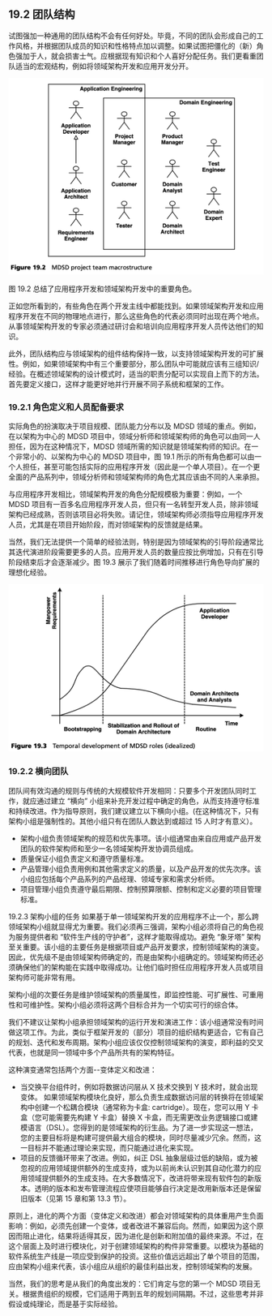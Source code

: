## 19.2 团队结构
试图强加一种通用的团队结构不会有任何好处。毕竟，不同的团队会形成自己的工作风格，并根据团队成员的知识和性格特点加以调整。如果试图把僵化的（新）角色强加于人，就会损害士气。应根据现有知识和个人喜好分配任务。我们更看重团队适当的宏观结构，例如将领域架构开发和应用开发分开。

![Figure 19.2](../img/f19.2.png)

图 19.2 总结了应用程序开发和领域架构开发中的重要角色。

正如您所看到的，有些角色在两个开发主线中都能找到。如果领域架构开发和应用程序开发在不同的物理地点进行，那么这些角色的代表必须同时出现在两个地点。从事领域架构开发的专家必须通过研讨会和培训向应用程序开发人员传达他们的知识。

此外，团队结构应与领域架构的组件结构保持一致，以支持领域架构开发的可扩展性。例如，如果领域架构中有三个重要部分，那么团队中可能就应该有三组知识/经验。在概述领域架构的设计模式时，适当的职责分配可以实现自上而下的方法。首先要定义接口，这样才能更好地并行开展不同子系统和框架的工作。

### 19.2.1 角色定义和人员配备要求

实际角色的扮演取决于项目规模、团队能力分布以及 MDSD 领域的重点。例如，在以架构为中心的 MDSD 项目中，领域分析师和领域架构师的角色可以由同一人担任，因为在这种情况下，MDSD 领域所需的知识就是领域架构师的知识。在一个非常小的、以架构为中心的 MDSD 项目中，图 19.1 所示的所有角色都可以由一个人担任，甚至可能包括实际的应用程序开发（因此是一个单人项目）。在一个更全面的产品系列中，领域分析师和领域架构师的角色尤其应该由不同的人来承担。

与应用程序开发相比，领域架构开发的角色分配规模极为重要：例如，一个 MDSD 项目有一百多名应用程序开发人员，但只有一名转型开发人员，除非领域架构已经成熟，否则该项目必将失败。请记住，领域架构师必须指导应用程序开发人员，尤其是在项目开始阶段，而对领域架构的反馈就是结果。

当然，我们无法提供一个简单的经验法则，特别是因为领域架构的引导阶段通常比其迭代演进阶段需要更多的人员。应用开发人员的数量应按比例增加，只有在引导阶段结束后才会逐渐减少。图 19.3 展示了我们随着时间推移进行角色导向扩展的理想化经验。

![Figure 19.3](../img/f19.3.png)

### 19.2.2 横向团队
团队间有效沟通的规则与传统的大规模软件开发相同：只要多个开发团队同时工作，就应通过建立 “横向” 小组来补充开发过程中确定的角色，从而支持遵守标准和持续改进。作为指导原则，我们建议建立以下横向小组。(在这种情况下，只有架构小组是强制性的。其他小组只有在团队人数达到或超过 15 人时才有意义）。

- 架构小组负责领域架构的规范和优先事项。该小组通常由来自应用或产品开发团队的软件架构师和至少一名领域架构开发协调员组成。
- 质量保证小组负责定义和遵守质量标准。
- 产品管理小组负责用例和其他需求定义的质量，以及产品开发的优先次序。该小组应包括每个产品系列的产品经理、领域专家和需求分析师。
- 项目管理小组负责遵守最后期限、控制预算限额、控制和定义必要的项目管理标准。

19.2.3 架构小组的任务
如果基于单一领域架构开发的应用程序不止一个，那么跨领域架构小组就显得尤为重要。我们必须再三强调，架构小组必须将自己的角色视为服务提供者和 “软件生产线的守护者”，这样才能取得成功。避免 “象牙塔” 架构至关重要。该小组的主要任务是根据项目或产品开发要求，控制领域架构的演变。因此，优先级不是由领域架构师确定的，而是由架构小组确定的。领域架构师还必须确保他们的架构能在实践中取得成功。让他们临时担任应用程序开发人员或项目架构师可能非常有用。

架构小组的次要任务是维护领域架构的质量属性，即监控性能、可扩展性、可重用性和可维护性。架构小组必须将这两个目标合并为一个切实可行的综合体。

我们不建议让架构小组承担领域架构的运行开发和演进工作：该小组通常没有时间做这项工作。为此，类似于框架开发的（部分）项目的组织结构更适合，它有自己的规划、迭代和发布周期。架构小组应该仅仅控制领域架构的演变，即利益的交叉代表，也就是同一领域中多个产品所共有的架构特征。

这种演变通常包括两个方面--变体定义和改进：

- 当交换平台组件时，例如将数据访问层从 X 技术交换到 Y 技术时，就会出现变体。 如果领域架构模块化良好，那么负责生成数据访问层的转换将在领域架构中创建一个松耦合模块（通常称为卡盒: cartridge）。现在，您可以用 Y 卡盒（您可能需要先构建 Y 卡盒）替换 X 卡盒，而无需更改业务逻辑接口或建模语言（DSL）。您得到的是领域架构的衍生品。为了进一步实现这一想法，您的主要目标将是构建可提供最大组合的模块，同时尽量减少冗余。然而，这一目标并不能通过理论来实现，而只能通过进化来实现。
- 项目的反馈循环带来了改进。例如，纠正 DSL 抽象层级过低的缺陷，或为被忽视的应用领域提供额外的生成支持，或为以前尚未认识到其自动化潜力的应用领域提供额外的生成支持。在大多数情况下，改进将带来现有软件包的新版本。透明的版本和发布管理流程应使项目能够自行决定是改用新版本还是保留旧版本（见第 15 章和第 13.3 节）。

原则上，进化的两个方面（变体定义和改进）都会对领域架构的具体重用产生负面影响：例如，必须先创建一个变体，或者改进不兼容后向。然而，如果因为这个原因而阻止进化，结果将适得其反，因为进化是创新和附加值的最终来源。不过，在这个层面上及时进行模块化，对于创建领域架构的构件非常重要。以模块为基础的软件系统生产线是一项应受到保护的投资。这些价值远远超出了单个项目的范围，应由架构小组来代表，该小组应从组织的最佳利益出发，控制领域架构的发展。

当然，我们的思考是从我们的角度出发的：它们肯定与您的第一个 MDSD 项目无关。根据贵组织的规模，它们适用于两到五年的规划间隔期。不过，这些思考并非假设或纯理论，而是基于实际经验。
